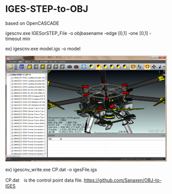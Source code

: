 # IGES-STEP-to-OBJ
based on OpenCASCADE

igescnv.exe IGESorSTEP_File -o objbasename -edge [0,1]
 -one [0,1] -timeout min
 
 ex)
 igescnv.exe model.igs -o model
 
<img src="https://github.com/Sanaxen/IGES-STEP-to-OBJ/blob/master/image/image1.png"/>
 

ex)
igescnv_write.exe CP.dat -o igesFile.igs

CP.dat　is the control point data file.
https://github.com/Sanaxen/OBJ-to-IGES
